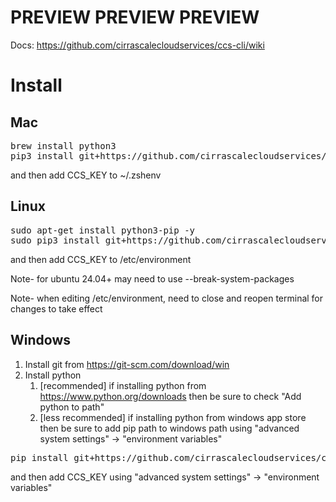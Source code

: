 # PREVIEW PREVIEW PREVIEW

Docs: https://github.com/cirrascalecloudservices/ccs-cli/wiki

# Install

## Mac

<pre>
brew install python3
pip3 install git+https://github.com/cirrascalecloudservices/ccs-cli --force-reinstall
</pre>

and then add CCS_KEY to ~/.zshenv

## Linux

<pre>
sudo apt-get install python3-pip -y
sudo pip3 install git+https://github.com/cirrascalecloudservices/ccs-cli --force-reinstall
</pre>

and then add CCS_KEY to /etc/environment

Note- for ubuntu 24.04+ may need to use --break-system-packages

Note- when editing /etc/environment, need to close and reopen terminal for changes to take effect

## Windows

1. Install git from https://git-scm.com/download/win
2. Install python
   1. [recommended] if installing python from https://www.python.org/downloads then be sure to check "Add python to path"
   1. [less recommended] if installing python from windows app store then be sure to add pip path to windows path using "advanced system settings" -> "environment variables"

<pre>
pip install git+https://github.com/cirrascalecloudservices/ccs-cli --force-reinstall
</pre>

and then add CCS_KEY using "advanced system settings" -> "environment variables"
